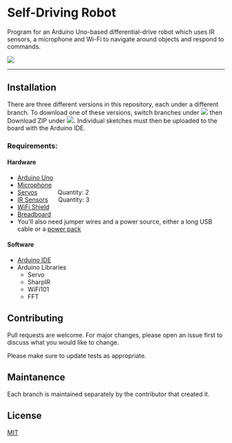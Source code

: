 # Self-Driving Robot

Program for an Arduino Uno-based differential-drive robot which uses IR sensors, a microphone and Wi-Fi to navigate around objects and respond to commands.

![](https://github.com/CodeLabs-2021/self-driving/blob/george/Robot_GitHub_Gif.gif)

---

## Installation

There are three different versions in this repository, each under a different branch. To download one of these versions, switch branches under <img src="https://img.shields.io/badge/-main-lightgrey.svg"/> then Download ZIP under <img src="https://img.shields.io/badge/-Code-brightgreen.svg"/>. Individual sketches must then be uploaded to the board with the Arduino IDE.

### Requirements:

#### Hardware
* [Arduino Uno](https://store-usa.arduino.cc/products/arduino-uno-rev3)
* [Microphone](https://learn.adafruit.com/adafruit-agc-electret-microphone-amplifier-max9814/)
* [Servos](https://www.pololu.com/product/1248)            Quantity: 2
* [IR Sensors](https://www.pololu.com/product/136)      Quantity: 3
* [WiFi Shield](https://www.adafruit.com/product/3653)
* [Breadboard](https://www.adafruit.com/product/4539)
* You'll also need jumper wires and a power source, either a long USB cable or a [power pack](https://www.newegg.com/black-anker-powercore-slim-10000-10000-mah-power-bank/p/39G-000T-000B9)

#### Software
* [Arduino IDE](https://www.arduino.cc/en/software)
* Arduino Libraries
    * Servo
    * SharpIR
    * WiFi101
    * FFT

## Contributing
Pull requests are welcome. For major changes, please open an issue first to discuss what you would like to change.

Please make sure to update tests as appropriate.

## Maintanence
Each branch is maintained separately by the contributor that created it.

## License
[MIT](https://choosealicense.com/licenses/mit/)


